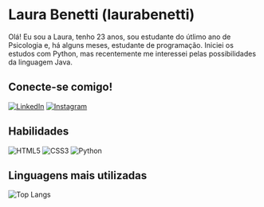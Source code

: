 # Laura Benetti (laurabenetti)

Olá! Eu sou a Laura, tenho 23 anos, sou estudante do útlimo ano de Psicologia e, há alguns meses, estudante de programação. Iniciei os estudos com Python, mas recentemente me interessei pelas possibilidades da linguagem Java.

## Conecte-se comigo!
[![LinkedIn](https://img.shields.io/badge/LinkedIn-c16ed0?style=for-the-badge&logo=linkedin&logoColor=0E76A8)](https://www.linkedin.com/in/laurabenetti2/) 
[![Instagram](https://img.shields.io/badge/Instagram-c16ed0?style=for-the-badge&logo=instagram)](https://www.instagram.com/llbenetti/)

## Habilidades
![HTML5](https://img.shields.io/badge/HTML5-c16ed0?style=for-the-badge&logo=html5)
![CSS3](https://img.shields.io/badge/CSS3-c16ed0?style=for-the-badge&logo=css3&logoColor=264CE4)
![Python](https://img.shields.io/badge/Python-c16ed0?style=for-the-badge&logo=python)


## Linguagens mais utilizadas
![Top Langs](https://github-readme-stats-git-masterrstaa-rickstaa.vercel.app/api/top-langs/?username=laurabenetti&bg_color=c16ed0&border_color=C16ED0&title_color=FFF&text_color=FFF)

